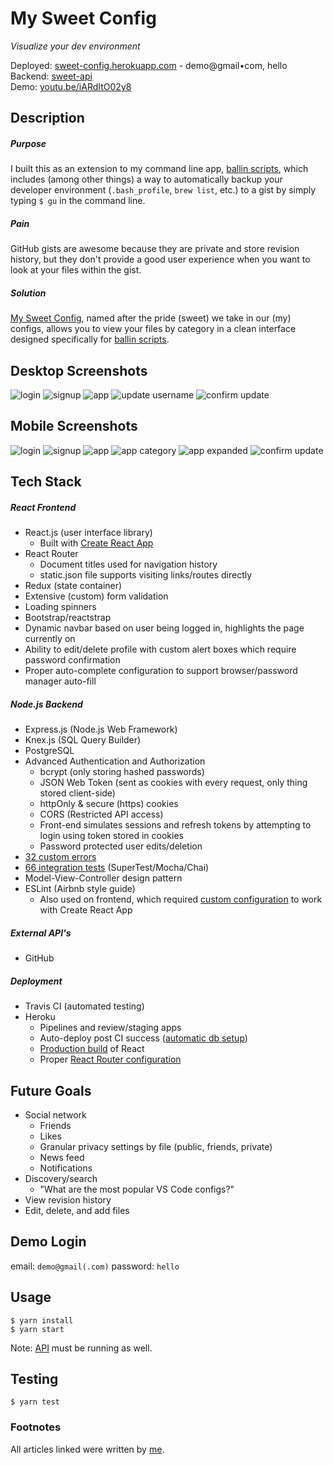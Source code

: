 # My Sweet Config

*Visualize your dev environment*

Deployed: [sweet-config.herokuapp.com][2] - demo@gmail•com, hello
<br>
Backend: [sweet-api][7]
<br>
Demo: [youtu.be/iARdItO02y8][8]

## Description

##### Purpose
I built this as an extension to my command line app, [ballin scripts][1], which includes (among other things) a way to automatically backup your developer environment (`.bash_profile`, `brew list`, etc.) to a gist by simply typing `$ gu` in the command line.

##### Pain
GitHub gists are awesome because they are private and store revision history, but they don't provide a good user experience when you want to look at your files within the gist.

##### Solution
[My Sweet Config][2], named after the pride (sweet) we take in our (my) configs, allows you to view your files by category in a clean interface designed specifically for [ballin scripts][1].

## Desktop Screenshots
![login](/screenshots/desktop/0_login.png?raw=true "Login")
![signup](/screenshots/desktop/1_signup.png?raw=true "Signup")
![app](/screenshots/desktop/2_app.png?raw=true "App")
![update username](/screenshots/desktop/3_update.png?raw=true "Update Username")
![confirm update](/screenshots/desktop/4_update-confirm.png?raw=true "Confirm Update")

## Mobile Screenshots
![login](/screenshots/mobile/m_0_login.png?raw=true "Login")
![signup](/screenshots/mobile/m_1_signup.png?raw=true "Signup")
![app](/screenshots/mobile/m_2_app.png?raw=true "App")
![app category](/screenshots/mobile/m_3_app-category.png?raw=true "App Expanded")
![app expanded](/screenshots/mobile/m_4_app-expanded.png?raw=true "App Expanded")
![confirm update](/screenshots/mobile/m_5_update-confirm.png?raw=true "Confirm Update")

## Tech Stack

##### React Frontend
* React.js (user interface library)
  - Built with [Create React App](https://github.com/facebook/create-react-app)
* React Router
  - Document titles used for navigation history
  - static.json file supports visiting links/routes directly
* Redux (state container)
* Extensive (custom) form validation
* Loading spinners
* Bootstrap/reactstrap
* Dynamic navbar based on user being logged in, highlights the page currently on
* Ability to edit/delete profile with custom alert boxes which require password confirmation
* Proper auto-complete configuration to support browser/password manager auto-fill

##### Node.js Backend
* Express.js (Node.js Web Framework)
* Knex.js (SQL Query Builder)
* PostgreSQL
* Advanced Authentication and Authorization
  - bcrypt (only storing hashed passwords)
  - JSON Web Token (sent as cookies with every request, only thing stored client-side)
  - httpOnly & secure (https) cookies
  - CORS (Restricted API access)
  - Front-end simulates sessions and refresh tokens by attempting to login using token stored in cookies
  - Password protected user edits/deletion
* [32 custom errors](https://github.com/JBallin/sweet-api#32-custom-errors)
* [66 integration tests](https://github.com/JBallin/sweet-api#66-integration-tests) (SuperTest/Mocha/Chai)
* Model-View-Controller design pattern
* ESLint (Airbnb style guide)
  - Also used on frontend, which required [custom configuration][3] to work with Create React App

##### External API's
* GitHub

##### Deployment
* Travis CI (automated testing)
* Heroku
  - Pipelines and review/staging apps
  - Auto-deploy post CI success ([automatic db setup](https://github.com/JBallin/sweet-api/blob/master/app.json))
  - [Production build][4] of React
  - Proper [React Router configuration][5]

## Future Goals
* Social network
  * Friends
  * Likes
  * Granular privacy settings by file (public, friends, private)
  * News feed
  * Notifications
* Discovery/search
  - "What are the most popular VS Code configs?"
* View revision history
* Edit, delete, and add files


## Demo Login
email: `demo@gmail(.com)` password: `hello`

## Usage
```shell
$ yarn install
$ yarn start
```

Note: [API][7] must be running as well.

## Testing
```shell
$ yarn test
```

### Footnotes
All articles linked were written by [me][6].

[1]: https://github.com/JBallin/ballin-scripts
[2]: https://sweet-config.herokuapp.com
[3]: https://hackernoon.com/a-simple-linter-setup-finally-d908877fa09
[4]: https://hackernoon.com/properly-deploy-your-react-app-to-heroku-c1a13f5f978c
[5]: https://medium.com/@PrintSupWorld/how-to-deploy-a-react-router-app-to-heroku-d59e4f194ec8
[6]: https://medium.com/@PrintSupWorld
[7]: https://github.com/JBallin/sweet-api
[8]: https://youtu.be/iARdItO02y8
